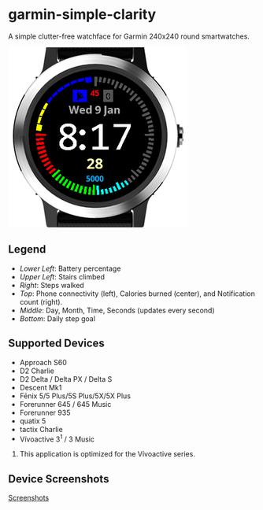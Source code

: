 # garmin-simple-clarity
A simple clutter-free watchface for Garmin 240x240 round smartwatches.

![Sample Image](./devices/Vivoactive3-3Music.PNG)

## Legend
* _Lower Left_: Battery percentage
* _Upper Left_: Stairs climbed
* _Right_: Steps walked
* _Top_: Phone connectivity (left), Calories burned (center), and Notification count (right).
* _Middle_: Day, Month, Time, Seconds (updates every second)
* _Bottom_: Daily step goal

## Supported Devices
* Approach S60
* D2 Charlie
* D2 Delta / Delta PX / Delta S 
* Descent Mk1
* Fēnix 5/5 Plus/5S Plus/5X/5X Plus
* Forerunner 645 / 645 Music
* Forerunner 935
* quatix 5
* tactix Charlie
* Vívoactive 3<sup>1</sup> / 3 Music

1. This application is optimized for the Vívoactive series.

## Device Screenshots
[Screenshots](./devices/DeviceScreenshots.md)
